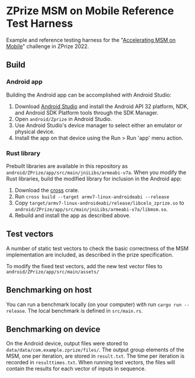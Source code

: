 # ZPrize MSM on Mobile Reference Test Harness

Example and reference testing harness for the "[Accelerating MSM on Mobile](https://www.zprize.io/prizes/accelerating-mobile-proving)" challenge in ZPrize 2022. 

## Build

### Android app

Building the Android app can be accomplished with Android Studio:
1. Download [Android Studio](https://developer.android.com/studio) and install the Android API 32 platform, NDK, and Android SDK Platform tools through the SDK Manager.
2. Open `android/Zprize` in Android Studio.
3. Use Android Studio's device manager to select either an emulator or physical device.
4. Install the app on that device using the Run > Run 'app' menu action.

### Rust library

Prebuilt libraries are available in this repository as `android/ZPrize/app/src/main/jniLibs/armeabi-v7a`.
When you modify the Rust libraries, build the modified library for inclusion in the Android app:
1. Download the [cross](https://github.com/cross-rs/cross) crate. 
2. Run `cross build --target armv7-linux-androideabi --release`
3. Copy `target/armv7-linux-androideabi/release/libcelo_zprize.so` to `android/ZPrize/app/src/main/jniLibs/armeabi-v7a/libmsm.so`.
4. Rebuild and install the app as described above.

## Test vectors

A number of static test vectors to check the basic correctness of the MSM implementation are
included, as described in the prize specification.

<!-- TODO How is someone supposed to generate new test vector file. It seems to be a non-obvious binary format -->
To modify the fixed test vectors, add the new test vector files to  `android/ZPrize/app/src/main/assets/`

## Benchmarking on host

You can run a benchmark locally (on your computer) with run `cargo run --release`. The local
benchmark is defined in `src/main.rs`.

## Benchmarking on device

On the Android device, output files were stored to `data/data/com.example.zprize/files/`.
The output group elements of the MSM, one per iteration, are stored in `result.txt`.
The time per iteration is recorded in `resulttimes.txt`.
When running test vectors, the files will contain the results for each vector of inputs in sequence.
